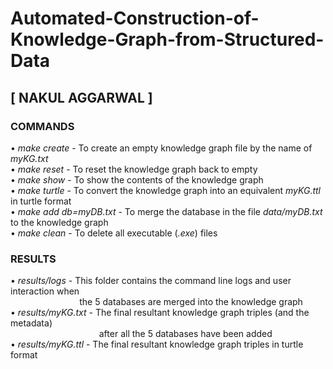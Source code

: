 # Automated-Construction-of-Knowledge-Graph-from-Structured-Data
## [ NAKUL AGGARWAL ]

### COMMANDS
• *make create* -   To create an empty knowledge graph file by the name of *myKG.txt* <br>
• *make reset* -    To reset the knowledge graph back to empty <br>
• *make show* -     To show the contents of the knowledge graph <br>
• *make turtle* -   To convert the knowledge graph into an equivalent *myKG.ttl* in turtle format <br>
• *make add db=myDB.txt* -    To merge the database in the file *data/myDB.txt* to the knowledge graph <br>
• *make clean* -    To delete all executable (*.exe*) files <br>

### RESULTS
• *results/logs* -  This folder contains the command line logs and user interaction when <br>
&nbsp;&nbsp;&nbsp;&nbsp;&nbsp;&nbsp;&nbsp;&nbsp;&nbsp;&nbsp;&nbsp;&nbsp;&nbsp;&nbsp;&nbsp;&nbsp;&nbsp;&nbsp;&nbsp;&nbsp;&nbsp;&nbsp;&nbsp;&nbsp;&nbsp;&nbsp;&nbsp;&nbsp;the 5 databases are merged into the knowledge graph <br>
• *results/myKG.txt* -  The final resultant knowledge graph triples (and the metadata) <br>
&nbsp;&nbsp;&nbsp;&nbsp;&nbsp;&nbsp;&nbsp;&nbsp;&nbsp;&nbsp;&nbsp;&nbsp;&nbsp;&nbsp;&nbsp;&nbsp;&nbsp;&nbsp;&nbsp;&nbsp;&nbsp;&nbsp;&nbsp;&nbsp;&nbsp;&nbsp;&nbsp;&nbsp;&nbsp;&nbsp;&nbsp;&nbsp;&nbsp;&nbsp;&nbsp;&nbsp;after all the 5 databases have been added <br>
• *results/myKG.ttl* -  The final resultant knowledge graph triples in turtle format
